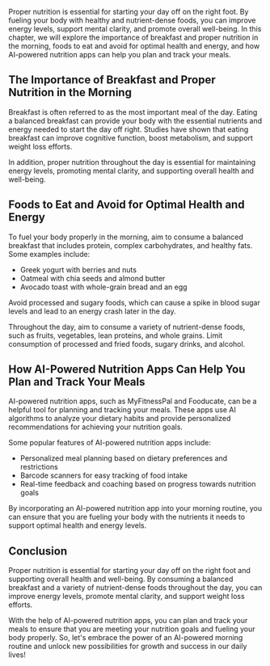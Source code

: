 

Proper nutrition is essential for starting your day off on the right foot. By fueling your body with healthy and nutrient-dense foods, you can improve energy levels, support mental clarity, and promote overall well-being. In this chapter, we will explore the importance of breakfast and proper nutrition in the morning, foods to eat and avoid for optimal health and energy, and how AI-powered nutrition apps can help you plan and track your meals.

The Importance of Breakfast and Proper Nutrition in the Morning
---------------------------------------------------------------

Breakfast is often referred to as the most important meal of the day. Eating a balanced breakfast can provide your body with the essential nutrients and energy needed to start the day off right. Studies have shown that eating breakfast can improve cognitive function, boost metabolism, and support weight loss efforts.

In addition, proper nutrition throughout the day is essential for maintaining energy levels, promoting mental clarity, and supporting overall health and well-being.

Foods to Eat and Avoid for Optimal Health and Energy
----------------------------------------------------

To fuel your body properly in the morning, aim to consume a balanced breakfast that includes protein, complex carbohydrates, and healthy fats. Some examples include:

* Greek yogurt with berries and nuts
* Oatmeal with chia seeds and almond butter
* Avocado toast with whole-grain bread and an egg

Avoid processed and sugary foods, which can cause a spike in blood sugar levels and lead to an energy crash later in the day.

Throughout the day, aim to consume a variety of nutrient-dense foods, such as fruits, vegetables, lean proteins, and whole grains. Limit consumption of processed and fried foods, sugary drinks, and alcohol.

How AI-Powered Nutrition Apps Can Help You Plan and Track Your Meals
--------------------------------------------------------------------

AI-powered nutrition apps, such as MyFitnessPal and Fooducate, can be a helpful tool for planning and tracking your meals. These apps use AI algorithms to analyze your dietary habits and provide personalized recommendations for achieving your nutrition goals.

Some popular features of AI-powered nutrition apps include:

* Personalized meal planning based on dietary preferences and restrictions
* Barcode scanners for easy tracking of food intake
* Real-time feedback and coaching based on progress towards nutrition goals

By incorporating an AI-powered nutrition app into your morning routine, you can ensure that you are fueling your body with the nutrients it needs to support optimal health and energy levels.

Conclusion
----------

Proper nutrition is essential for starting your day off on the right foot and supporting overall health and well-being. By consuming a balanced breakfast and a variety of nutrient-dense foods throughout the day, you can improve energy levels, promote mental clarity, and support weight loss efforts.

With the help of AI-powered nutrition apps, you can plan and track your meals to ensure that you are meeting your nutrition goals and fueling your body properly. So, let's embrace the power of an AI-powered morning routine and unlock new possibilities for growth and success in our daily lives!
